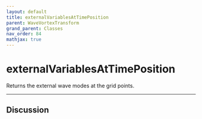 ```yaml
---
layout: default
title: externalVariablesAtTimePosition
parent: WaveVortexTransform
grand_parent: Classes
nav_order: 84
mathjax: true
---
```


#  externalVariablesAtTimePosition

Returns the external wave modes at the grid points.


---

## Discussion

  
